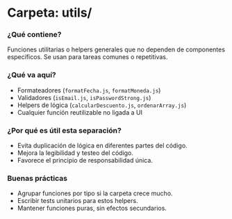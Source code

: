 # Carpeta: utils/

### ¿Qué contiene?
Funciones utilitarias o helpers generales que no dependen de componentes específicos. Se usan para tareas comunes o repetitivas.

### ¿Qué va aquí?
- Formateadores (`formatFecha.js`, `formatMoneda.js`)
- Validadores (`isEmail.js`, `isPasswordStrong.js`)
- Helpers de lógica (`calcularDescuento.js`, `ordenarArray.js`)
- Cualquier función reutilizable no ligada a UI

### ¿Por qué es útil esta separación?
- Evita duplicación de lógica en diferentes partes del código.
- Mejora la legibilidad y testeo del código.
- Favorece el principio de responsabilidad única.

### Buenas prácticas
- Agrupar funciones por tipo si la carpeta crece mucho.
- Escribir tests unitarios para estos helpers.
- Mantener funciones puras, sin efectos secundarios.

